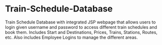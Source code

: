 # Train-Schedule-Database
Train Schedule Database with integrated JSP webpage that allows users to login given username and password to access different train schedules and book them. Includes Start and Destinations, Prices, Trains, Stations, Routes, etc. Also includes Employee Logins to manage the different areas.  

